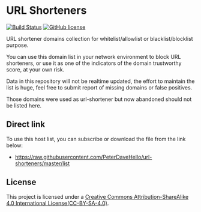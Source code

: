 # URL Shorteners

[![Build Status](https://img.shields.io/travis/com/PeterDaveHello/url-shorteners/master.svg?style=flat-square)](https://app.travis-ci.com/PeterDaveHello/url-shorteners)
[![GitHub license](https://img.shields.io/github/license/PeterDaveHello/url-shorteners?style=flat-square)](https://github.com/PeterDaveHello/url-shorteners/blob/master/LICENSE)

URL shortener domains collection for whitelist/allowlist or blacklist/blocklist purpose.

You can use this domain list in your network environment to block URL shorteners, or use it as one of the indicators of the domain trustworthy score, at your own risk.

Data in this repository will not be realtime updated, the effort to maintain the list is huge, feel free to submit report of missing domains or false positives.

Those domains were used as url-shortener but now abandoned should not be listed here.

## Direct link

To use this host list, you can subscribe or download the file from the link below:

- https://raw.githubusercontent.com/PeterDaveHello/url-shorteners/master/list

## License

This project is licensed under a [Creative Commons Attribution-ShareAlike 4.0 International License(CC-BY-SA-4.0)](https://creativecommons.org/licenses/by-sa/4.0/).
